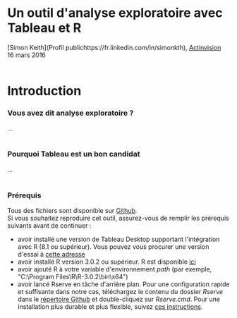 # Un outil d'analyse exploratoire avec Tableau et R
[Simon Keith](Profil publichttps://fr.linkedin.com/in/simonkth), [Actinvision](http://www.actinvision.fr/)  
16 mars 2016  
<br>  

# Introduction
### Vous avez dit analyse exploratoire ?
...  
<br>  

### Pourquoi Tableau est un bon candidat
...  
<br>  

### Prérequis
Tous des fichiers sont disponible sur [Github](https://github.com/simonkth/TableauR_ExploratoryAnalysis).  
Si vous souhaitez reproduire cet outil, assurez-vous de remplir les prérequis suivants avant de continuer :  

* avoir installé une version de Tableau Desktop supportant l'intégration avec R (8.1 ou supérieur). Vous pouvez vous procurer une version d'essai à [cette adresse](http://get.tableau.com/fr-fr/partner-trial.html?partner=29294)  
* avoir installé R version 3.0.2 ou supérieur. R est disponible [ici](https://www.r-project.org/)  
* avoir ajouté R à votre variable d'environnement _path_ (par exemple, "C:\Program Files\R\R-3.0.2\bin\x64")  
* avoir lancé Rserve en tâche d'arrière plan. Pour une configuration rapide et suffisante dans notre cas, téléchargez le contenu du dossier _Rserve_ dans le [répertoire Github](https://github.com/simonkth/TableauR_ExploratoryAnalysis) et double-cliquez sur _Rserve.cmd_. Pour une installation plus durable et plus flexible, suivez [ces instructions](http://kb.tableau.com/articles/knowledgebase/r-implementation-notes?lang=fr-fr).

